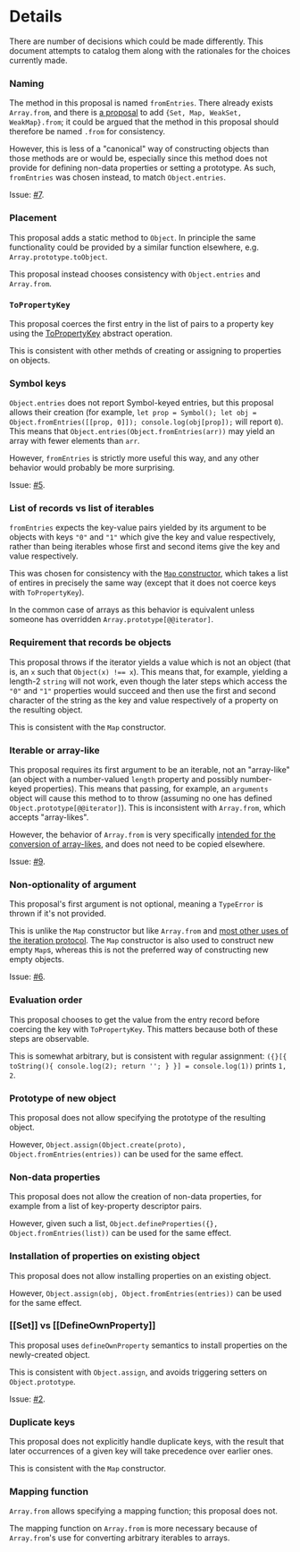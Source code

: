 # Details

There are number of decisions which could be made differently. This document attempts to catalog them along with the rationales for the choices currently made.


### Naming

The method in this proposal is named `fromEntries`. There already exists `Array.from`, and there is [a proposal](https://github.com/tc39/proposal-setmap-offrom) to add `{Set, Map, WeakSet, WeakMap}.from`; it could be argued that the method in this proposal should therefore be named `.from` for consistency.

However, this is less of a "canonical" way of constructing objects than those methods are or would be, especially since this method does not provide for defining non-data properties or setting a prototype. As such, `fromEntries` was chosen instead, to match `Object.entries`.

Issue: [#7](https://github.com/bakkot/object-from-entries/issues/7).


### Placement

This proposal adds a static method to `Object`. In principle the same functionality could be provided by a similar function elsewhere, e.g. `Array.prototype.toObject`.

This proposal instead chooses consistency with `Object.entries` and `Array.from`.


### `ToPropertyKey`

This proposal coerces the first entry in the list of pairs to a property key using the [ToPropertyKey](https://tc39.github.io/ecma262/#sec-topropertykey) abstract operation.

This is consistent with other methds of creating or assigning to properties on objects.


### Symbol keys

`Object.entries` does not report Symbol-keyed entries, but this proposal allows their creation (for example, `let prop = Symbol(); let obj = Object.fromEntries([[prop, 0]]); console.log(obj[prop]);` will report `0`). This means that `Object.entries(Object.fromEntries(arr))` may yield an array with fewer elements than `arr`.

However, `fromEntries` is strictly more useful this way, and any other behavior would probably be more surprising.

Issue: [#5](https://github.com/bakkot/object-from-entries/issues/5).


### List of records vs list of iterables

`fromEntries` expects the key-value pairs yielded by its argument to be objects with keys `"0"` and `"1"` which give the key and value respectively, rather than being iterables whose first and second items give the key and value respectively.

This was chosen for consistency with the [`Map` constructor](https://tc39.github.io/ecma262/#sec-map-iterable), which takes a list of entires in precisely the same way (except that it does not coerce keys with `ToPropertyKey`).

In the common case of arrays as this behavior is equivalent unless someone has overridden `Array.prototype[@@iterator]`.


### Requirement that records be objects

This proposal throws if the iterator yields a value which is not an object (that is, an `x` such that `Object(x) !== x`). This means that, for example, yielding a length-2 `string` will not work, even though the later steps which access the `"0"` and `"1"` properties would succeed and then use the first and second character of the string as the key and value respectively of a property on the resulting object.

This is consistent with the `Map` constructor.


### Iterable or array-like

This proposal requires its first argument to be an iterable, not an "array-like" (an object with a number-valued `length` property and possibly number-keyed properties). This means that passing, for example, an `arguments` object will cause this method to to throw (assuming no one has defined `Object.prototype[@@iterator]`). This is inconsistent with `Array.from`, which accepts "array-likes".

However, the behavior of `Array.from` is very specifically [intended for the conversion of array-likes](https://github.com/tc39/proposal-setmap-offrom/issues/3#issue-175135115), and does not need to be copied elsewhere.

Issue: [#9](https://github.com/bakkot/object-from-entries/issues/9).


### Non-optionality of argument

This proposal's first argument is not optional, meaning a `TypeError` is thrown if it's not provided.

This is unlike the `Map` constructor but like `Array.from` and [most other uses of the iteration protocol](https://github.com/tc39/ecma262/pull/1069#issuecomment-360043550). The `Map` constructor is also used to construct new empty `Map`s, whereas this is not the preferred way of constructing new empty objects.

Issue: [#6](https://github.com/bakkot/object-from-entries/issues/6).


### Evaluation order

This proposal chooses to get the value from the entry record before coercing the key with `ToPropertyKey`. This matters because both of these steps are observable.

This is somewhat arbitrary, but is consistent with regular assignment: `({}[{ toString(){ console.log(2); return ''; } }] = console.log(1))` prints `1, 2`.


### Prototype of new object

This proposal does not allow specifying the prototype of the resulting object.

However, `Object.assign(Object.create(proto), Object.fromEntries(entries))` can be used for the same effect.


### Non-data properties

This proposal does not allow the creation of non-data properties, for example from a list of key-property descriptor pairs.

However, given such a list, `Object.defineProperties({}, Object.fromEntries(list))` can be used for the same effect.


### Installation of properties on existing object

This proposal does not allow installing properties on an existing object.

However, `Object.assign(obj, Object.fromEntries(entries))` can be used for the same effect.


### [[Set]] vs [[DefineOwnProperty]]

This proposal uses `defineOwnProperty` semantics to install properties on the newly-created object.

This is consistent with `Object.assign`, and avoids triggering setters on `Object.prototype`.

Issue: [#2](https://github.com/bakkot/object-from-entries/issues/2).


### Duplicate keys

This proposal does not explicitly handle duplicate keys, with the result that later occurrences of a given key will take precedence over earlier ones.

This is consistent with the `Map` constructor.


### Mapping function

`Array.from` allows specifying a mapping function; this proposal does not.

The mapping function on `Array.from` is more necessary because of `Array.from`'s use for converting arbitrary iterables to arrays.
